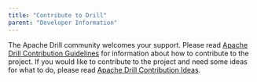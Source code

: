 ```yaml
---
title: "Contribute to Drill"
parent: "Developer Information"
---
```

The Apache Drill community welcomes your support. Please read [Apache Drill
Contribution Guidelines](/docs/apache-drill-contribution-guidelines) for information about how to contribute to
the project. If you would like to contribute to the project and need some
ideas for what to do, please read [Apache Drill Contribution
Ideas](/docs/apache-drill-contribution-ideas).

